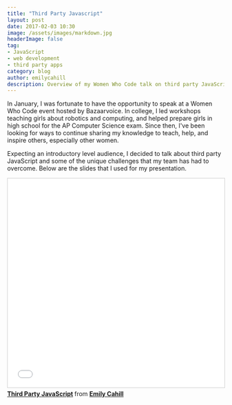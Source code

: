 ```yaml
---
title: "Third Party Javascript"
layout: post
date: 2017-02-03 10:30
image: /assets/images/markdown.jpg
headerImage: false
tag:
- JavaScript
- web development
- third party apps
category: blog
author: emilycahill
description: Overview of my Women Who Code talk on third party JavaScript
---
```


In January, I was fortunate to have the opportunity to speak at a Women Who Code event hosted by Bazaarvoice. In college, I led workshops teaching girls about robotics and computing, and helped prepare girls in high school for the AP Computer Science exam. Since then, I've been looking for ways to continue sharing my knowledge to teach, help, and inspire others, especially other women. 

Expecting an introductory level audience, I decided to talk about third party JavaScript and some of the unique challenges that my team has had to overcome. Below are the slides that I used for my presentation.

<iframe src="//www.slideshare.net/slideshow/embed_code/key/jjphEqlb19MYQs" width="595" height="485" frameborder="0" marginwidth="0" marginheight="0" scrolling="no" style="border:1px solid #CCC; border-width:1px; margin-bottom:5px; max-width: 100%;" allowfullscreen> </iframe> <div style="margin-bottom:5px"> <strong> <a href="//www.slideshare.net/EmilyCahill1/third-party-javascript-71732540" title="Third Party JavaScript" target="_blank">Third Party JavaScript</a> </strong> from <strong><a target="_blank" href="//www.slideshare.net/EmilyCahill1">Emily Cahill</a></strong> </div>
